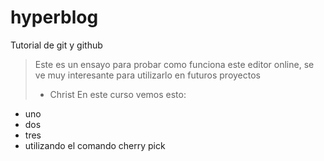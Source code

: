 # hyperblog
Tutorial de git y github
>Este es un ensayo para probar como funciona este editor online, se ve muy interesante para  utilizarlo en futuros proyectos
>- Christ
En este curso vemos esto:
* uno
* dos
* tres
* utilizando el comando cherry pick